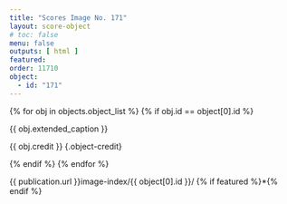 ```yaml
---
title: "Scores Image No. 171"
layout: score-object
# toc: false
menu: false
outputs: [ html ]
featured: 
order: 11710
object:
  - id: "171"
---
```


{% for obj in objects.object_list %}
{% if obj.id == object[0].id %}

{{ obj.extended_caption }}

{{ obj.credit }} {.object-credit}

{% endif %}
{% endfor %}

<div class="object-credit object-url is-print-only">

{{ publication.url }}image-index/{{ object[0].id }}/ {% if featured %}*{% endif %}

</div>
